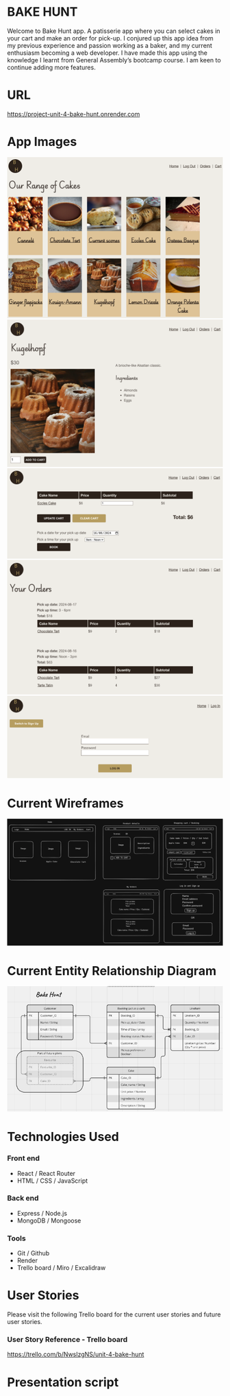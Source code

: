 # BAKE HUNT

Welcome to Bake Hunt app. A patisserie app where you can select cakes in your cart and make an order for pick-up. I conjured up this app idea from my previous experience and passion working as a baker, and my current enthusiasm becoming a web developer. I have made this app using the knowledge I learnt from General Assembly’s bootcamp course. I am keen to continue adding more features. 

# URL
https://project-unit-4-bake-hunt.onrender.com

# App Images
![Landing page image](/public/read-me-images/landing-page.png)
![Product details image](/public/read-me-images/product-details-page.png)
![Cart page image](/public/read-me-images/cart-page.png)
![Orders page image](/public/read-me-images/orders-page.png)
![Login image](/public/read-me-images/login.png)

# Current Wireframes
![Current wireframes image](/public/read-me-images/current-wireframes.png)

# Current Entity Relationship Diagram
![Current ERD image](/public/read-me-images/current-erd_20240816.png)

# Technologies Used
### Front end
- React / React Router
- HTML / CSS / JavaScript
### Back end
- Express / Node.js
- MongoDB / Mongoose
### Tools
- Git / Github
- Render
- Trello board / Miro / Excalidraw

# User Stories
Please visit the following Trello board for the current user stories and future user stories. 

### User Story Reference - Trello board
https://trello.com/b/NwsIzgNS/unit-4-bake-hunt

# Presentation script
